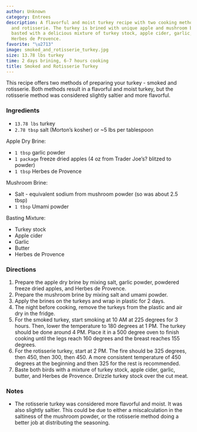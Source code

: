 ```yaml
---
author: Unknown
category: Entrees
description: A flavorful and moist turkey recipe with two cooking methods - smoked
  and rotisserie. The turkey is brined with unique apple and mushroom brines, and
  basted with a delicious mixture of turkey stock, apple cider, garlic, butter, and
  Herbes de Provence.
favorite: "\u2713"
image: smoked_and_rotisserie_turkey.jpg
size: 13.78 lbs turkey
time: 2 days brining, 6-7 hours cooking
title: Smoked and Rotisserie Turkey
---
```

This recipe offers two methods of preparing your turkey - smoked and rotisserie. Both methods result in a flavorful and moist turkey, but the rotisserie method was considered slightly saltier and more flavorful. 

### Ingredients

* `13.78 lbs` turkey
* `2.78 tbsp` salt (Morton’s kosher) or ~5 lbs per tablespoon

Apple Dry Brine:
* `1 tbsp` garlic powder
* `1 package` freeze dried apples (4 oz from Trader Joe’s? blitzed to powder)
* `1 tbsp` Herbes de Provence

Mushroom Brine:
* Salt - equivalent sodium from mushroom powder (so was about 2.5 tbsp)
* `1 tbsp` Umami powder

Basting Mixture:
* Turkey stock
* Apple cider
* Garlic
* Butter
* Herbes de Provence

### Directions

1. Prepare the apple dry brine by mixing salt, garlic powder, powdered freeze dried apples, and Herbes de Provence.
2. Prepare the mushroom brine by mixing salt and umami powder.
3. Apply the brines on the turkeys and wrap in plastic for 2 days.
4. The night before cooking, remove the turkeys from the plastic and air dry in the fridge.
5. For the smoked turkey, start smoking at 10 AM at 225 degrees for 3 hours. Then, lower the temperature to 180 degrees at 1 PM. The turkey should be done around 4 PM. Place it in a 500 degree oven to finish cooking until the legs reach 160 degrees and the breast reaches 155 degrees.
6. For the rotisserie turkey, start at 2 PM. The fire should be 325 degrees, then 450, then 300, then 450. A more consistent temperature of 450 degrees at the beginning and then 325 for the rest is recommended.
7. Baste both birds with a mixture of turkey stock, apple cider, garlic, butter, and Herbes de Provence. Drizzle turkey stock over the cut meat.

### Notes

- The rotisserie turkey was considered more flavorful and moist. It was also slightly saltier. This could be due to either a miscalculation in the saltiness of the mushroom powder, or the rotisserie method doing a better job at distributing the seasoning.